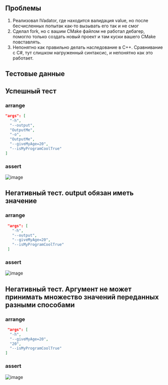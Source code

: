## Проблемы
1. Реализовал IVadator, где находится валидация value, но после бесчисленных попытак как-то вызывать его так и не смог
2. Сделал fork, но с вашим CMake файлом не работал дебагер, помогло только создать новый проект и там куски вашего CMake повставлять.
3. Непонятно как правильно делать наследование в C++. Сравнивание с C#, тут слишком нагруженный синтаксис, и непонятно как это работает.
## Тестовые данные
## Успешный тест
### arrange
```json 
"args": [
  "-h",
  "--output",
  "OutputMe",
  "-o",
  "OutputMe",
  "--giveMyAge=20",
  "--isMyProgramCoolTrue"
]
```
### assert
![image](https://github.com/orangebobolink/args_parse_lab1/assets/91991278/bd33e61b-fb5c-4a35-8ff0-6382d16df592)
## Негативный тест. output обязан иметь значение
### arrange
```json 
 "args": [
   "-h",
   "--output",
   "--giveMyAge=20",
   "--isMyProgramCoolTrue"
 ]
```
### assert
![image](https://github.com/orangebobolink/args_parse_lab1/assets/91991278/6fa432dc-ec9f-44f9-9265-17d75f631589)
## Негативный тест. Аргумент не может принимать множество значений переданных разными способами
### arrange
```json 
 "args": [
  "-h",
  "--giveMyAge=20",
  "20",
  "--isMyProgramCoolTrue"
]
```
### assert
![image](https://github.com/orangebobolink/args_parse_lab1/assets/91991278/7ebd9db0-01c4-4d42-9726-c56eecdd337a)



